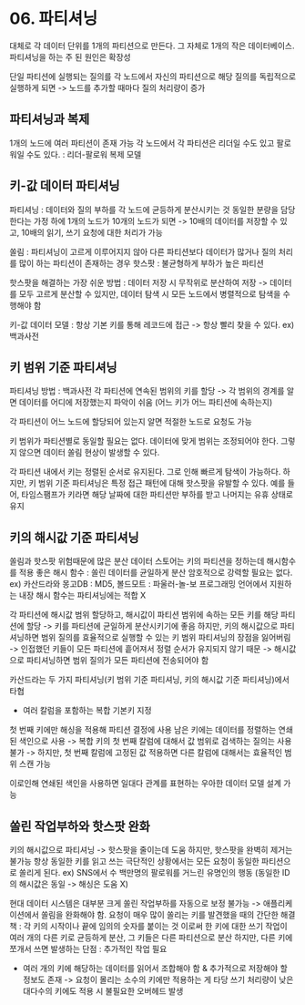 # 06. 파티셔닝

대체로 각 데이터 단위를 1개의 파티션으로 만든다.
그 자체로 1개의 작은 데이터베이스.
파티셔닝을 하는 주 된 원인은 확장성

단일 파티션에 실행되는 질의를 각 노드에서 자신의 파티션으로 해당 질의를 독립적으로 실행하게 되면
-> 노드를 추가할 때마다 질의 처리량이 증가

## 파티셔닝과 복제

1개의 노드에 여러 파티션이 존재 가능
각 노드에서 각 파티션은 리더일 수도 있고 팔로워일 수도 있다.
: 리더-팔로워 복제 모델

## 키-값 데이터 파티셔닝

파티셔닝 : 데이터와 질의 부하를 각 노드에 균등하게 분산시키는 것
동일한 분량을 담당한다는 가정 하에 1개의 노드가 10개의 노드가 되면
-> 10배의 데이터를 저장할 수 있고, 10배의 읽기, 쓰기 요청에 대한 처리가 가능

쏠림 : 파티셔닝이 고르게 이루어지지 않아 다른 파티션보다 데이터가 많거나 질의 처리를 많이 하는 파티션이 존재하는 경우
핫스팟 : 불균형하게 부하가 높은 파티션

핫스팟을 해결하는 가장 쉬운 방법
: 데이터 저장 시 무작위로 분산하여 저장
-> 데이터를 모두 고르게 분산할 수 있지만, 데이터 탐색 시 모든 노드에서 병렬적으로 탐색을 수행해야 함

키-값 데이터 모델
: 항상 기본 키를 통해 레코드에 접근
-> 항상 빨리 찾을 수 있다.
ex) 백과사전

## 키 범위 기준 파티셔닝

파티셔닝 방법 : 백과사전
각 파티션에 연속된 범위의 키를 할당
-> 각 범위의 경계를 알면 데이터를 어디에 저장했는지 파악이 쉬움
(어느 키가 어느 파티션에 속하는지)

각 파티션이 어느 노드에 할당되어 있는지 알면 적절한 노드로 요청도 가능

키 범위가 파티션별로 동일할 필요는 없다.
데이터에 맞게 범위는 조정되어야 한다.
그렇지 않으면 데이터 쏠림 현상이 발생할 수 있다.

각 파티션 내에서 키는 정렬된 순서로 유지된다.
그로 인해 빠르게 탐색이 가능하다.
하지만, 키 범위 기준 파티셔닝은 특정 접근 패턴에 대해 핫스팟을 유발할 수 있다.
예를 들어, 타임스팸프가 키라면 해당 날짜에 대한 파티션만 부하를 받고 나머지는 유휴 상태로 유지

## 키의 해시값 기준 파티셔닝

쏠림과 핫스팟 위험때문에 많은 분산 데이터 스토어는 키의 파티션을 정하는데 해시함수를 적용
좋은 해시 함수 : 쏠린 데이터를 균일하게 분산
암호적으로 강력할 필요는 없다.
ex) 카산드라와 몽고DB : MD5, 볼드모트 : 파울러-놀-보
프로그래밍 언어에서 지원하는 내장 해시 함수는 파티셔닝에는 적합 X

각 파티션에 해시값 범위 할당하고, 해시값이 파티션 범위에 속하는 모든 키를 해당 파티션에 할당
-> 키를 파티션에 균일하게 분산시키기에 좋음
하지만, 키의 해시값으로 파티셔닝하면 범위 질의를 효율적으로 실행할 수 있는 키 범위 파티셔닝의 장점을 잃어버림
-> 인접했던 키들이 모든 파티션에 흩어져서 정렬 순서가 유지되지 않기 때문
-> 해시값으로 파티셔닝하면 범위 질의가 모든 파티션에 전송되어야 함

카산드라는 두 가지 파티셔닝(키 범위 기준 파티셔닝, 키의 해시값 기준 파티셔닝)에서 타협

- 여러 칼럼을 포함하는 복합 기본키 지정

첫 번째 키에만 해싱을 적용해 파티션 결정에 사용
남은 키에는 데이터를 정렬하는 연쇄된 색인으로 사용
-> 복합 키의 첫 번째 칼럼에 대해서 값 범위로 검색하는 질의는 사용 불가
-> 하지만, 첫 번째 칼럼에 고정된 값 적용하면 다른 칼럼에 대해서는 효율적인 범위 스캔 가능

이로인해 연쇄된 색인을 사용하면 일대다 관계를 표현하는 우아한 데이터 모델 설계 가능

## 쏠린 작업부하와 핫스팟 완화

키의 해시값으로 파티셔닝 -> 핫스팟을 줄이는데 도움
하지만, 핫스팟을 완벽히 제거는 불가능
항상 동일한 키를 읽고 쓰는 극단적인 상황에서는 모든 요청이 동일한 파티션으로 쏠리게 된다.
ex) SNS에서 수 백만명의 팔로워를 거느린 유명인의 행동
(동일한 ID의 해시값은 동일 -> 해싱은 도움 X)

현대 데이터 시스템은 대부분 크게 쏠린 작업부하를 자동으로 보정 불가능
-> 애플리케이션에서 쏠림을 완화해야 함.
요청이 매우 많이 쏠리는 키를 발견했을 때의 간단한 해결책
: 각 키의 시작이나 끝에 임의의 숫자를 붙이는 것
이로써 한 키에 대한 쓰기 작업이 여러 개의 다른 키로 균등하게 분산, 그 키들은 다른 파티션으로 분산
하지만, 다른 키에 쪼개서 쓰면 발생하는 단점
: 추가적인 작업 필요

- 여러 개의 키에 해당하는 데이터를 읽어서 조합해야 함 & 추가적으로 저장해야 할 정보도 존재
  -> 요청이 몰리는 소수의 키에만 적용하는 게 타당
  쓰기 처리량이 낮은 대다수의 키에도 적용 시 불필요한 오버헤드 발생
